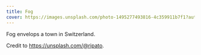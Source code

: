 ```yaml
---
title: Fog
cover: https://images.unsplash.com/photo-1495277493816-4c359911b7f1?auto=format&fit=crop&w=746&q=80
---
```

Fog envelops a town in Switzerland.

Credit to https://unsplash.com/@ripato.